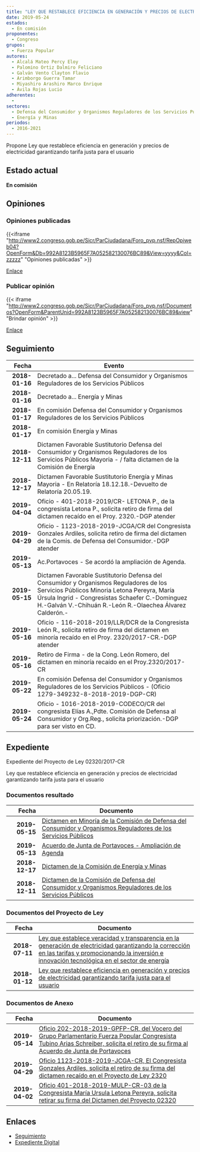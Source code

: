 ```yaml
---
title: "LEY QUE RESTABLECE EFICIENCIA EN GENERACIÓN Y PRECIOS DE ELECTRICIDAD GARANTIZANDO TARIFA JUSTA PARA EL USUARIO"
date: 2019-05-24
estados: 
  - En comisión
proponentes: 
  - Congreso
grupos: 
  - Fuerza Popular
autores: 
  - Alcalá Mateo Percy Eloy
  - Palomino Ortiz Dalmiro Feliciano
  - Galván Vento Clayton Flavio
  - Arimborgo Guerra Tamar
  - Miyashiro Arashiro Marco Enrique
  - Ávila Rojas Lucio
adherentes: 
  - 
sectores: 
  - Defensa del Consumidor y Organismos Reguladores de los Servicios Públicos
  - Energía y Minas
periodos: 
  - 2016-2021
---
```


Propone Ley que restablece eficiencia en generación y precios de electricidad garantizando tarifa justa para el usuario


## Estado actual

**En comisión**

## Opiniones

### Opiniones publicadas

{{<iframe "http://www2.congreso.gob.pe/Sicr/ParCiudadana/Foro_pvp.nsf/RepOpiweb04?OpenForm&Db=992A8123B5965F7A052582130076BC89&View=yyyy&Col=zzzzz" "Opiniones publicadas" >}}

[Enlace](http://www2.congreso.gob.pe/Sicr/ParCiudadana/Foro_pvp.nsf/RepOpiweb04?OpenForm&Db=992A8123B5965F7A052582130076BC89&View=yyyy&Col=zzzzz)
### Publicar opinión

{{< iframe "http://www2.congreso.gob.pe/Sicr/ParCiudadana/Foro_pvp.nsf/Documentos?OpenForm&ParentUnid=992A8123B5965F7A052582130076BC89&view" "Brindar opinión" >}}

[Enlace](http://www2.congreso.gob.pe/Sicr/ParCiudadana/Foro_pvp.nsf/Documentos?OpenForm&ParentUnid=992A8123B5965F7A052582130076BC89&view)

## Seguimiento

| Fecha | Evento |
|------:|--------|
| **2018-01-16** | Decretado a... Defensa del Consumidor y Organismos Reguladores de los Servicios Públicos|
| **2018-01-16** | Decretado a... Energía y Minas|
| **2018-01-17** | En comisión Defensa del Consumidor y Organismos Reguladores de los Servicios Públicos|
| **2018-01-17** | En comisión Energía y Minas|
| **2018-12-11** | Dictamen Favorable Sustitutorio Defensa del Consumidor y Organismos Reguladores de los Servicios Públicos Mayoria - / falta dictamen de la Comisión de Energía|
| **2018-12-17** | Dictamen Favorable Sustitutorio Energía y Minas Mayoria - En Relatoría 18.12.18.-Devuelto de Relatoría 20.05.19.|
| **2019-04-04** | Oficio - 401-2018-2019/CR- LETONA P., de la congresista Letona P., solicita retiro de firma del dictamen recaído en el Proy. 2320.-DGP atender|
| **2019-04-29** | Oficio - 1123-2018-2019-JCGA/CR del Congresista Gonzales Ardiles, solicita retiro de firma del dictamen de la Comis. de Defensa del Consumidor.-DGP atender|
| **2019-05-13** | Ac.Portavoces - Se acordó la ampliación de Agenda.|
| **2019-05-15** | Dictamen Favorable Sustitutorio Defensa del Consumidor y Organismos Reguladores de los Servicios Públicos Minoria Letona Pereyra, María Úrsula Ingrid - Congresistas Schaefer C.-Dominguez H.-Galván V.-Chihuán R.-León R.-Olaechea Álvarez Calderón.-|
| **2019-05-16** | Oficio - 116-2018-2019/LLR/DCR de la Congresista León R., solicita retiro de firma del dictamen en minoría recaído en el Proy. 2320/2017-CR.-DGP atender|
| **2019-05-16** | Retiro de Firma - de la Cong. León Romero, del dictamen en minoría recaído en el Proy.2320/2017-CR|
| **2019-05-22** | En comisión Defensa del Consumidor y Organismos Reguladores de los Servicios Públicos - (Oficio 1279-349232-8-2018-2019-DGP-CR)|
| **2019-05-24** | Oficio - 1016-2018-2019-CODECO/CR del congresista Elías A.,Pdte. Comisión de Defensa al Consumidor y Org.Reg., solicita priorización.-DGP para ser visto en CD.|


## Expediente

Expediente del Proyecto de Ley 02320/2017-CR

Ley que restablece eficiencia en generación y precios de electricidad garantizando tarifa justa para el usuario


### Documentos resultado

| Fecha | Documento |
|------:|--------|
| **2019-05-15** | [Dictamen en Minoría de la Comisión de Defensa del Consumidor y Organismos Reguladores de los Servicios Públicos](http://www.leyes.congreso.gob.pe/Documentos/2016_2021/Dictamenes/Proyectos_de_Ley/02320DC06MAY20190515.pdf) |
| **2019-05-13** | [Acuerdo de Junta de Portavoces - Ampliación de Agenda](http://www.leyes.congreso.gob.pe/Documentos/2016_2021/Acuerdos/Junta_Portavoces/AJP0232020190513.pdf) |
| **2018-12-17** | [Dictamen de la Comisión de Energía y Minas](http://www.leyes.congreso.gob.pe/Documentos/2016_2021/Dictamenes/Proyectos_de_Ley/02320DC11MAY20181217.pdf) |
| **2018-12-11** | [Dictamen de la Comisión de Defensa del Consumidor y Organismos Reguladores de los Servicios Públicos](http://www.leyes.congreso.gob.pe/Documentos/2016_2021/Dictamenes/Proyectos_de_Ley/02320DC06MAY20181211.pdf) |

### Documentos del Proyecto de Ley

| Fecha | Documento |
|------:|--------|
| **2018-07-11** | [Ley que establece veracidad y transparencia en la generación de electricidad garantizando la corrección en las tarifas y promocionando la inversión e innovación tecnológica en el sector de energía](http://www.leyes.congreso.gob.pe/Documentos/2016_2021/Proyectos_de_Ley_y_de_Resoluciones_Legislativas/PL0311020180711.pdf) |
| **2018-01-12** | [Ley que restablece eficiencia en generación y precios de electricidad garantizando tarifa justa para el usuario](http://www.leyes.congreso.gob.pe/Documentos/2016_2021/Proyectos_de_Ley_y_de_Resoluciones_Legislativas/PL0232020180112.pdf) |

### Documentos de Anexo

| Fecha | Documento |
|------:|--------|
| **2019-05-14** | [Oficio 202-2018-2019-GPFP-CR, del Vocero del Grupo Parlamentario Fuerza Popular Congresista Tubino Arias Schreiber, solicita el retiro de su firma al Acuerdo de Junta de Portavoces](http://www.leyes.congreso.gob.pe/Documentos/2016_2021/Oficios/Grupos_Parlamentarios/OFICIO-202-2018-2019-GPFP-CR.pdf) |
| **2019-04-29** | [Oficio 1123-2018-2019-JCGA-CR, El Congresista Gonzales Ardiles, solicita el retiro de su firma del dictamen recaído en el Proyecto de Ley 2320](http://www.leyes.congreso.gob.pe/Documentos/2016_2021/Retiro_de_Firmas/Dictamenes/OFICIO-1123-2018-2019-JCGA-CR.pdf) |
| **2019-04-02** | [Oficio 401-2018-2019-MULP-CR-03 de la Congresista María Ursula Letona Pereyra, solicita retirar su firma del Dictamen del Proyecto 02320](http://www.leyes.congreso.gob.pe/Documentos/2016_2021/Oficios/Congresistas/OFICIO-401-2018-2019-MULP-CR-03.pdf) |

## Enlaces 

- [Seguimiento](http://www2.congreso.gob.pe/Sicr/TraDocEstProc/CLProLey2016.nsf/f7fff46988ca05b1052578e100829cc7/796c47ea18676ebc0525821300805c24?OpenDocument)
- [Expediente Digital](http://www2.congreso.gob.pe/Sicr/TraDocEstProc/CLProLey2016.nsf/f7fff46988ca05b1052578e100829cc7/796c47ea18676ebc0525821300805c24?OpenDocument&Click=05257FB7005EB655.eb71d0cf91d8294e05256cdf006b5706/$Body/0.1C6C)
